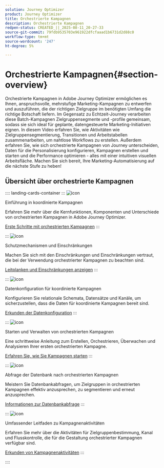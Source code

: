 ```yaml
---
solution: Journey Optimizer
product: Journey Optimizer
title: Orchestrierte Kampagnen
description: Orchestrierte Kampagnen
redpen-status: CREATED_||_2025-08-11_20-27-33
source-git-commit: 79fdb9535703e961922dfcfaaad1b6731d2d88c0
workflow-type: tm+mt
source-wordcount: '247'
ht-degree: 5%

---
```



# Orchestrierte Kampagnen{#section-overview}

Orchestrierte Kampagnen in Adobe Journey Optimizer ermöglichen es Ihnen, anspruchsvolle, mehrstufige Marketing-Kampagnen zu entwerfen und auszuführen, die der richtigen Zielgruppe im benötigten Umfang die richtige Botschaft liefern. Im Gegensatz zu Echtzeit-Journey verarbeiten diese Batch-Kampagnen Zielgruppensegmente und -profile gemeinsam, sodass sie sich ideal für geplante, datengesteuerte Marketing-Initiativen eignen. In diesem Video erfahren Sie, wie Aktivitäten wie Zielgruppensegmentierung, Transitionen und Arbeitstabellen zusammenarbeiten, um nahtlose Workflows zu erstellen. Außerdem erfahren Sie, wie sich orchestrierte Kampagnen von Journey unterscheiden, Daten für die Personalisierung konfigurieren, Kampagnen erstellen und starten und die Performance optimieren - alles mit einer intuitiven visuellen Arbeitsfläche. Machen Sie sich bereit, Ihre Marketing-Automatisierung auf die nächste Stufe zu heben!

## Übersicht über orchestrierte Kampagnen

:::: landing-cards-container
:::
![icon](https://cdn.experienceleague.adobe.com/icons/book.svg)

Einführung in koordinierte Kampagnen

Erfahren Sie mehr über die Kernfunktionen, Komponenten und Unterschiede von orchestrierten Kampagnen in Adobe Journey Optimizer.

[Erste Schritte mit orchestrierten Kampagnen](../using/orchestrated/gs-orchestrated-campaigns.md)
:::

:::
![icon](https://cdn.experienceleague.adobe.com/icons/shield-halved.svg)

Schutzmechanismen und Einschränkungen

Machen Sie sich mit den Einschränkungen und Einschränkungen vertraut, die bei der Verwendung orchestrierter Kampagnen zu beachten sind.

[Leitplanken und Einschränkungen anzeigen](../using/orchestrated/guardrails.md)
:::

:::
![icon](https://cdn.experienceleague.adobe.com/icons/gear.svg)

Datenkonfiguration für koordinierte Kampagnen

Konfigurieren Sie relationale Schemata, Datensätze und Kanäle, um sicherzustellen, dass die Daten für koordinierte Kampagnen bereit sind.

[Erkunden der Datenkonfiguration](data-configuration-landing-page.md)
:::

:::
![icon](https://cdn.experienceleague.adobe.com/icons/circle-play.svg)

Starten und Verwalten von orchestrierten Kampagnen

Eine schrittweise Anleitung zum Erstellen, Orchestrieren, Überwachen und Analysieren Ihrer ersten orchestrierten Kampagne.

[Erfahren Sie, wie Sie Kampagnen starten](launch-landing-page.md)
:::

:::
![icon](https://cdn.experienceleague.adobe.com/icons/code-branch.svg)

Abfrage der Datenbank nach orchestrierten Kampagnen

Meistern Sie Datenbankabfragen, um Zielgruppen in orchestrierten Kampagnen effektiv anzusprechen, zu segmentieren und erneut anzusprechen.

[Informationen zur Datenbankabfrage](query-database-landing-page.md)
:::

:::
![icon](https://cdn.experienceleague.adobe.com/icons/puzzle-piece.svg)

Umfassender Leitfaden zu Kampagnenaktivitäten

Erfahren Sie mehr über die Aktivitäten für Zielgruppenbestimmung, Kanal und Flusskontrolle, die für die Gestaltung orchestrierter Kampagnen verfügbar sind.

[Erkunden von Kampagnenaktivitäten](design-campaigns-landing-page.md)
:::

::::
